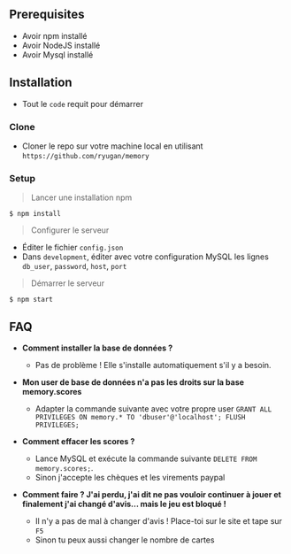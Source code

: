 ## Prerequisites

- Avoir npm installé
- Avoir NodeJS installé
- Avoir Mysql installé

## Installation

- Tout le `code` requit pour démarrer

### Clone

- Cloner le repo sur votre machine local en utilisant `https://github.com/ryugan/memory`

### Setup

> Lancer une installation npm

```shell
$ npm install
```

> Configurer le serveur

- Éditer le fichier `config.json`
- Dans `development`, éditer avec votre configuration MySQL les lignes `db_user`, `password`, `host`, `port`

> Démarrer le serveur

```shell
$ npm start
```

## FAQ

- **Comment installer la base de données ?**
    - Pas de problème ! Elle s'installe automatiquement s'il y a besoin.

- **Mon user de base de données n'a pas les droits sur la base memory.scores**
    - Adapter la commande suivante avec votre propre user
    `GRANT ALL PRIVILEGES ON memory.* TO 'dbuser'@'localhost';
    FLUSH PRIVILEGES;`

- **Comment effacer les scores ?**
    - Lance MySQL et exécute la commande suivante `DELETE FROM memory.scores;`.
    - Sinon j'accepte les chèques et les virements paypal

- **Comment faire ? J'ai perdu, j'ai dit ne pas vouloir continuer à jouer et finalement j'ai changé d'avis... mais le jeu est bloqué !**
    - Il n'y a pas de mal à changer d'avis ! Place-toi sur le site et tape sur `F5`
    - Sinon tu peux aussi changer le nombre de cartes

